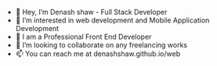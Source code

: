 - 👋 Hey, I’m Denash shaw - Full Stack Developer
- 👀 I’m interested in web development and Mobile Application Development
- 🌱 I am a Professional Front End Developer
- 💞️ I’m looking to collaborate on any freelancing works
- 📫 You can reach me at denashshaw.github.io/web

<!---
Denashshaw/Denashshaw is a ✨ special ✨ repository because its `README.md` (this file) appears on your GitHub profile.
You can click the Preview link to take a look at your changes.
--->
